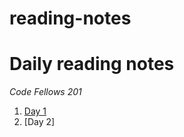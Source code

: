 # reading-notes #
# Daily reading notes #
_Code Fellows 201_ 
1. [Day 1](https://sunny-lee3.github.io/reading-notes/day01.html)
1. [Day 2]
